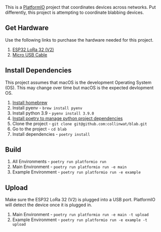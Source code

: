 This is a [PlatformIO](https://platformio.org/) project that coordinates
devices across networks. Put differently, this project is attempting to
coordinate blabbing devices.

## Get Hardware

Use the following links to purchase the hardware needed for this project.

1. [ESP32 LoRa 32 (V2)](https://www.amazon.com/gp/product/B076MSLFC9/ref=ppx_yo_dt_b_asin_title_o01_s00?ie=UTF8&psc=1)
1. [Micro USB Cable](https://www.amazon.com/gp/product/B01JPDTZXK/ref=ppx_od_dt_b_asin_title_s00?ie=UTF8&psc=1)

## Install Dependencies

This project assumes that macOS is the development Operating System (OS).
This may change over time but macOS is the expected devlopment OS.

1. [Install homebrew](https://brew.sh/)
1. Install pyenv - `brew install pyenv`
1. Install python 3.9 - `pyenv install 3.9.0`
1. [Install poetry to manage python project dependencies](https://python-poetry.org/docs/#installation)
1. Clone the project - `git clone git@github.com:collinwat/blab.git`
1. Go to the project - `cd blab`
1. Install dependencies - `poetry install`

## Build

1. All Environments - `poetry run platformio run`
1. Main Environment - `poetry run platformio run -e main`
1. Example Environment - `poetry run platformio run -e example`

## Upload

Make sure the ESP32 LoRa 32 (V2) is plugged into a USB port. PlatformIO will
detect the device once it is plugged in.

1. Main Environment - `poetry run platformio run -e main -t upload`
1. Example Environment - `poetry run platformio run -e example -t upload`
